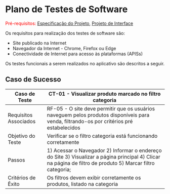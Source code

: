 # Plano de Testes de Software

<span style="color:red">Pré-requisitos: <a href="02-Especificação do Projeto.md"> Especificação do Projeto</a></span>, <a href="03-Projeto de Interface.md"> Projeto de Interface</a>

Os requisitos para realização dos testes de software são:

- Site publicado na Internet
- Navegador da Internet - Chrome, Firefox ou Edge
- Conectividade de Internet para acesso às plataformas (APISs)


Os testes funcionais a serem realizados no aplicativo são descritos a seguir.


## Caso de Sucesso

| Caso de Teste          | CT-01 - Visualizar produto marcado no filtro categoria                                                                                                          |
| ---------------------- | ----------------------------------------------------------------------------------------------------------------------------------------------------------------|
| Requisitos Associados  | RF-05 - O site deve permitir que os usuários naveguem pelos produtos disponíveis para venda, filtrando-os por critérios pré estabelecidos                       |
| Objetivo do Teste      | Verificar se o filtro categoria está funcionando corretamente                                                                                                   |        
| Passos                 | 1) Acessar o Navegador 2) Informar o endereço do Site 3) Visualizar a página principal 4) Clicar na página de filtro de produto  5) Marcar filtro categoria;    |   
| Critérios de Êxito     | Os filtros devem exibir corretamente os produtos, listado na categoria                                                                                          |

